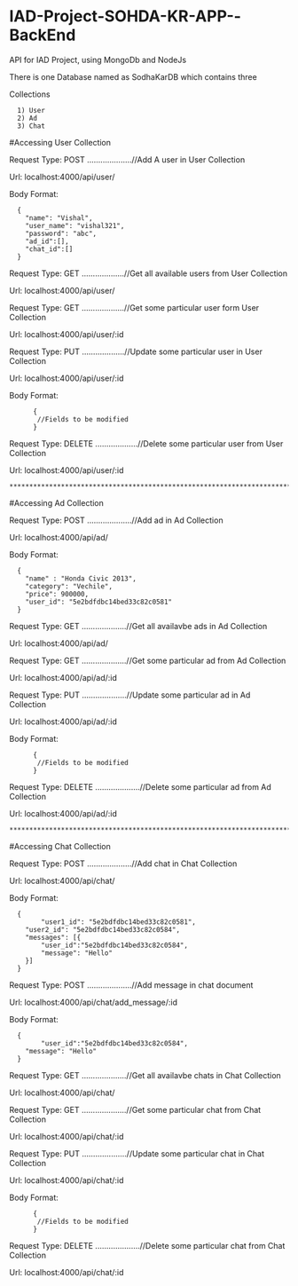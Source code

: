 # IAD-Project-SOHDA-KR-APP--BackEnd
API for IAD Project, using MongoDb and NodeJs

There is one Database named as SodhaKarDB which contains three 

Collections 

      1) User  
      2) Ad  
      3) Chat
      

#Accessing User Collection

Request Type: POST ....................//Add A user in User Collection

Url: localhost:4000/api/user/

Body Format:

      {
	    "name": "Vishal",
	    "user_name": "vishal321",
	    "password": "abc",
	    "ad_id":[],      
	    "chat_id":[]
      }

Request Type: GET ...................//Get all available users from User Collection

Url: localhost:4000/api/user/


Request Type: GET ...................//Get some particular user form User Collection

Url: localhost:4000/api/user/:id

Request Type: PUT ...................//Update some particular user in User Collection

Url: localhost:4000/api/user/:id

Body Format:

          {
           //Fields to be modified
          }
          
Request Type: DELETE ...................//Delete some particular user from User Collection

Url: localhost:4000/api/user/:id

	*******************************************************************************************************
	
#Accessing Ad Collection

Request Type: POST ....................//Add ad in Ad Collection 

Url: localhost:4000/api/ad/

Body Format:

	  {
	    "name" : "Honda Civic 2013",
	    "category": "Vechile",
	    "price": 900000,
	    "user_id": "5e2bdfdbc14bed33c82c0581"
	  }


Request Type: GET ....................//Get all availavbe ads in Ad Collection 

Url: localhost:4000/api/ad/


Request Type: GET ....................//Get some particular ad from Ad Collection 

Url: localhost:4000/api/ad/:id


Request Type: PUT ....................//Update some particular ad in Ad Collection 

Url: localhost:4000/api/ad/:id

Body Format:

          {
           //Fields to be modified
          }
      
      
Request Type: DELETE ....................//Delete some particular ad from Ad Collection 

Url: localhost:4000/api/ad/:id


	*****************************************************************************************************************
	
#Accessing Chat Collection

Request Type: POST ....................//Add chat in Chat Collection 

Url: localhost:4000/api/chat/

Body Format:

	  {
	    	"user1_id": "5e2bdfdbc14bed33c82c0581",
		"user2_id": "5e2bdfdbc14bed33c82c0584",
		"messages": [{
			"user_id":"5e2bdfdbc14bed33c82c0584",
			"message": "Hello"
		}]
	  }
	  
Request Type: POST ....................//Add message in chat document 

Url: localhost:4000/api/chat/add_message/:id

Body Format:

	  {
	    	"user_id":"5e2bdfdbc14bed33c82c0584",
		"message": "Hello"
	  }



Request Type: GET ....................//Get all availavbe chats in Chat Collection 

Url: localhost:4000/api/chat/


Request Type: GET ....................//Get some particular chat from Chat Collection 

Url: localhost:4000/api/chat/:id


Request Type: PUT ....................//Update some particular chat in Chat Collection 

Url: localhost:4000/api/chat/:id

Body Format:

          {
           //Fields to be modified
          }
      
      
Request Type: DELETE ....................//Delete some particular chat from Chat Collection 

Url: localhost:4000/api/chat/:id

